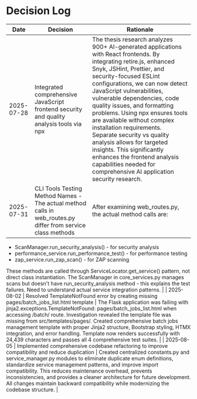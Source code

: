 # Decision Log

| Date | Decision | Rationale |
|------|----------|-----------|
| 2025-07-28 | Integrated comprehensive JavaScript frontend security and quality analysis tools via npx | The thesis research analyzes 900+ AI-generated applications with React frontends. By integrating retire.js, enhanced Snyk, JSHint, Prettier, and security-focused ESLint configurations, we can now detect JavaScript vulnerabilities, vulnerable dependencies, code quality issues, and formatting problems. Using npx ensures tools are available without complex installation requirements. Separate security vs quality analysis allows for targeted insights. This significantly enhances the frontend analysis capabilities needed for comprehensive AI application security research. |
| 2025-07-31 | CLI Tools Testing Method Names - The actual method calls in web_routes.py differ from service class methods | After examining web_routes.py, the actual method calls are:
- ScanManager.run_security_analysis() - for security analysis
- performance_service.run_performance_test() - for performance testing  
- zap_service.run_zap_scan() - for ZAP scanning

These methods are called through ServiceLocator.get_service() pattern, not direct class instantiation. The ScanManager in core_services.py manages scans but doesn't have run_security_analysis method - this explains the test failures. Need to understand actual service integration patterns. |
| 2025-08-02 | Resolved TemplateNotFound error by creating missing pages/batch_jobs_list.html template | The Flask application was failing with jinja2.exceptions.TemplateNotFound: pages/batch_jobs_list.html when accessing /batch/ route. Investigation revealed the template file was missing from src/templates/pages/. Created comprehensive batch jobs management template with proper Jinja2 structure, Bootstrap styling, HTMX integration, and error handling. Template now renders successfully with 24,439 characters and passes all 4 comprehensive test suites. |
| 2025-08-05 | Implemented comprehensive codebase refactoring to improve compatibility and reduce duplication | Created centralized constants.py and service_manager.py modules to eliminate duplicate enum definitions, standardize service management patterns, and improve import compatibility. This reduces maintenance overhead, prevents inconsistencies, and provides a cleaner architecture for future development. All changes maintain backward compatibility while modernizing the codebase structure. |
